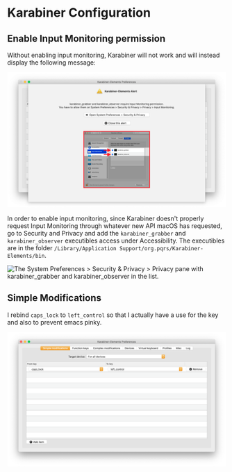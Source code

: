 # Karabiner Configuration

## Enable Input Monitoring permission

Without enabling input monitoring, Karabiner will not work and will instead display the following message:

![Karabiner open, displaying a pop-up window with the message "karabiner_grabber and karabiner_observer require Input Monitoring permission. You have to allow them on System Preferences > Security & Privacy > Privacy > Input Monitoring".](images/karabiner-alert.png)

In order to enable input monitoring, since Karabiner doesn't properly request Input Monitoring through whatever new API macOS has requested, go to Security and Privacy and add the `karabiner_grabber` and `karabiner_observer` executibles access under Accessibility. The executibles are in the folder `/Library/Application Support/org.pqrs/Karabiner-Elements/bin`.

![The `System Preferences > Security & Privacy > Privacy` pane with `karabiner_grabber` and `karabiner_observer` in the list.](/Users/hexdump/dotfiles/tsuru-config/karabiner-config/images/karabiner-acessibility.png)

## Simple Modifications

I rebind `caps_lock` to `left_control` so that I actually have a use for the key and also to prevent emacs pinky.

![Karabiner open, under the tab `Simple Modifications` and with `Target device` set to `For all devices`, and with a mapping `From key` `caps_lock` `To key` `left_control`.](images/simple-modifications-for-all-devices.png)
